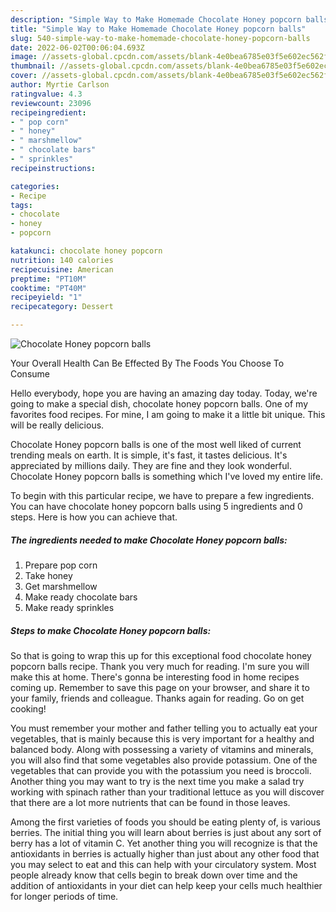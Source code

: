 ```yaml
---
description: "Simple Way to Make Homemade Chocolate Honey popcorn balls"
title: "Simple Way to Make Homemade Chocolate Honey popcorn balls"
slug: 540-simple-way-to-make-homemade-chocolate-honey-popcorn-balls
date: 2022-06-02T00:06:04.693Z
image: //assets-global.cpcdn.com/assets/blank-4e0bea6785e03f5e602ec562f230caae08da540cada707380b4fe1bbebba43da.png
thumbnail: //assets-global.cpcdn.com/assets/blank-4e0bea6785e03f5e602ec562f230caae08da540cada707380b4fe1bbebba43da.png
cover: //assets-global.cpcdn.com/assets/blank-4e0bea6785e03f5e602ec562f230caae08da540cada707380b4fe1bbebba43da.png
author: Myrtie Carlson
ratingvalue: 4.3
reviewcount: 23096
recipeingredient:
- " pop corn"
- " honey"
- " marshmellow"
- " chocolate bars"
- " sprinkles"
recipeinstructions:

categories:
- Recipe
tags:
- chocolate
- honey
- popcorn

katakunci: chocolate honey popcorn 
nutrition: 140 calories
recipecuisine: American
preptime: "PT10M"
cooktime: "PT40M"
recipeyield: "1"
recipecategory: Dessert

---
```



![Chocolate Honey popcorn balls](//assets-global.cpcdn.com/assets/blank-4e0bea6785e03f5e602ec562f230caae08da540cada707380b4fe1bbebba43da.png)

Your Overall Health Can Be Effected By The Foods You Choose To Consume

Hello everybody, hope you are having an amazing day today. Today, we're going to make a special dish, chocolate honey popcorn balls. One of my favorites food recipes. For mine, I am going to make it a little bit unique. This will be really delicious.

Chocolate Honey popcorn balls is one of the most well liked of current trending meals on earth. It is simple, it's fast, it tastes delicious. It's appreciated by millions daily. They are fine and they look wonderful. Chocolate Honey popcorn balls is something which I've loved my entire life.




To begin with this particular recipe, we have to prepare a few ingredients. You can have chocolate honey popcorn balls using 5 ingredients and 0 steps. Here is how you can achieve that.

<!--inarticleads1-->

##### The ingredients needed to make Chocolate Honey popcorn balls:

1. Prepare  pop corn
1. Take  honey
1. Get  marshmellow
1. Make ready  chocolate bars
1. Make ready  sprinkles




<!--inarticleads2-->

##### Steps to make Chocolate Honey popcorn balls:





So that is going to wrap this up for this exceptional food chocolate honey popcorn balls recipe. Thank you very much for reading. I'm sure you will make this at home. There's gonna be interesting food in home recipes coming up. Remember to save this page on your browser, and share it to your family, friends and colleague. Thanks again for reading. Go on get cooking!

You must remember your mother and father telling you to actually eat your vegetables, that is mainly because this is very important for a healthy and balanced body. Along with possessing a variety of vitamins and minerals, you will also find that some vegetables also provide potassium. One of the vegetables that can provide you with the potassium you need is broccoli. Another thing you may want to try is the next time you make a salad try working with spinach rather than your traditional lettuce as you will discover that there are a lot more nutrients that can be found in those leaves.

Among the first varieties of foods you should be eating plenty of, is various berries. The initial thing you will learn about berries is just about any sort of berry has a lot of vitamin C. Yet another thing you will recognize is that the antioxidants in berries is actually higher than just about any other food that you may select to eat and this can help with your circulatory system. Most people already know that cells begin to break down over time and the addition of antioxidants in your diet can help keep your cells much healthier for longer periods of time.
